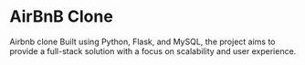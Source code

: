 # AirBnB Clone
Airbnb clone Built using Python, Flask, and MySQL, the project aims to provide a full-stack solution with a focus on scalability and user experience.